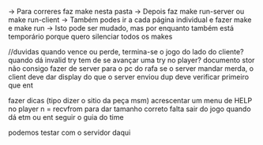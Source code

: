 -> Para correres faz make nesta pasta
-> Depois faz make run-server ou make run-client
-> Também podes ir a cada página individual e fazer make e make run
-> Isto pode ser mudado, mas por enquanto também está temporário porque quero silenciar todos os makes

//duvidas
quando vence ou perde, termina-se o jogo do lado do cliente?
quando dá invalid try tem de se avançar uma try no player?
documento stor
não consigo fazer de server para o pc do rafa
se o server mandar merda, o client deve dar display do que o server enviou
dup deve verificar primeiro que ent

fazer dicas (tipo dizer o sitio da peça msm) acrescentar um menu de HELP no player 
n = recvfrom para dar tamanho correto
falta sair do jogo quando dá etm ou ent
seguir o guia do time 

podemos testar com o servidor daqui
